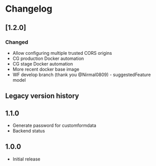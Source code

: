# Changelog

## [1.2.0]
### Changed
- Allow configuring multiple trusted CORS origins
- CG production Docker automation
- CG stage Docker automation
- More recent docker base image
- WF develop branch (thank you @Nirmal0809) - suggestedFeature model

## Legacy version history

## 1.1.0
- Generate password for customformdata
- Backend status
## 1.0.0
- Initial release
